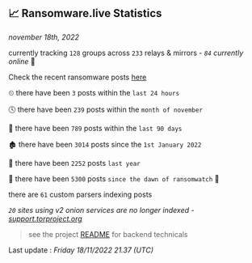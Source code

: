 
## 📈 Ransomware.live Statistics
_november 18th, 2022_

currently tracking `128` groups across `233` relays & mirrors - _`84` currently online_ 📡

Check the recent ransomware posts [here](https://www.ransomware.live/#/recentposts)


⏲ there have been `3` posts within the `last 24 hours`

🕓 there have been `239` posts within the `month of november`

📅 there have been `789` posts within the `last 90 days`

🏚 there have been `3014` posts since the `1st January 2022`

🚀 there have been `2252` posts `last year`

🦕 there have been `5300` posts `since the dawn of ransomwatch` 🐣

there are `61` custom parsers indexing posts

_`20` sites using v2 onion services are no longer indexed - [support.torproject.org](https://support.torproject.org/onionservices/v2-deprecation/)_

> see the project [README](https://github.com/jmousqueton/ransomwatch#readme) for backend technicals



Last update : _Friday 18/11/2022 21.37 (UTC)_

